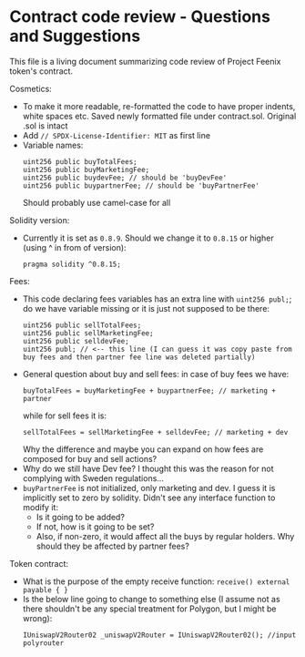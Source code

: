 # Contract code review - Questions and Suggestions

This file is a living document summarizing code review of Project Feenix token's contract.

Cosmetics:
- To make it more readable, re-formatted the code to have proper indents, white spaces etc. Saved newly formatted file under contract.sol. Original .sol is intact
- Add `// SPDX-License-Identifier: MIT` as first line
- Variable names:
  ```
  uint256 public buyTotalFees;
  uint256 public buyMarketingFee;
  uint256 public buydevFee; // should be 'buyDevFee'
  uint256 public buypartnerFee; // should be 'buyPartnerFee'
  ```
  Should probably use camel-case for all

Solidity version:
- Currently it is set as `0.8.9`. Should we change it to `0.8.15` or higher (using ^ in from of version):
  ```
  pragma solidity ^0.8.15;
  ```

Fees:
- This code declaring fees variables has an extra line with `uint256 publ;`; do we have variable missing or it is just not supposed to be there:
  ```
  uint256 public sellTotalFees;
  uint256 public sellMarketingFee;
  uint256 public selldevFee;
  uint256 publ; // <-- this line (I can guess it was copy paste from buy fees and then partner fee line was deleted partially)
  ```
- General question about buy and sell fees: in case of buy fees we have:
  ```
  buyTotalFees = buyMarketingFee + buypartnerFee; // marketing + partner
  ```
  while for sell fees it is:
  ```
  sellTotalFees = sellMarketingFee + selldevFee; // marketing + dev
  ```
  Why the difference and maybe you can expand on how fees are composed for buy and sell actions?
- Why do we still have Dev fee? I thought this was the reason for not complying with Sweden regulations...
- `buyPartnerFee` is not initialized, only marketing and dev. I guess it is implicitly set to zero by solidity. Didn't see any interface function to modify it:
  - Is it going to be added?
  - If not, how is it going to be set?
  - Also, if non-zero, it would affect all the buys by regular holders. Why should they be affected by partner fees?

Token contract:
- What is the purpose of the empty receive function: `receive() external payable { }`
- Is the below line going to change to something else (I assume not as there shouldn't be any special treatment for Polygon, but I might be wrong):
  ```
  IUniswapV2Router02 _uniswapV2Router = IUniswapV2Router02(); //input polyrouter
  ```